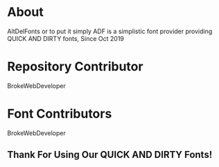 # About
AltDelFonts or to put it simply ADF is a simplistic font provider providing QUICK AND DIRTY fonts, Since Oct 2019
# Repository Contributor
BrokeWebDeveloper
# Font Contributors
BrokeWebDeveloper
## Thank For Using Our QUICK AND DIRTY Fonts!
